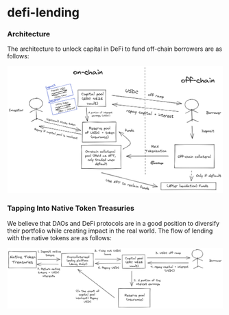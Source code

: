 # defi-lending

### Architecture

The architecture to unlock capital in DeFi to fund off-chain borrowers are as follows:

![architecture diagram](assets/architecture.png)

### Tapping Into Native Token Treasuries

We believe that DAOs and DeFi protocols are in a good position to diversify their portfolio while creating impact in the real world. The flow of lending with the native tokens are as follows: 

![native token flow](assets/native-token.png)
